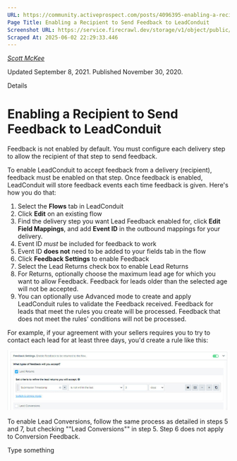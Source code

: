 ```yaml
---
URL: https://community.activeprospect.com/posts/4096395-enabling-a-recipient-to-send-feedback-to-leadconduit
Page Title: Enabling a Recipient to Send Feedback to LeadConduit
Screenshot URL: https://service.firecrawl.dev/storage/v1/object/public/media/screenshot-d4cc3ff7-ba08-43af-a255-f348f1918701.png
Scraped At: 2025-06-02 22:29:33.446
---
```



[_Scott McKee_](https://community.activeprospect.com/memberships/7557680-scott-mckee)

Updated September 8, 2021. Published November 30, 2020.

Details

# Enabling a Recipient to Send Feedback to LeadConduit

Feedback is not enabled by default. You must configure each delivery step to allow the recipient of that step to send feedback.

To enable LeadConduit to accept feedback from a delivery (recipient), feedback must be enabled on that step. Once feedback is enabled, LeadConduit will store feedback events each time feedback is given. Here's how you do that:

1. Select the **Flows** tab in LeadConduit
2. Click **Edit** on an existing flow
3. Find the delivery step you want Lead Feedback enabled for, click **Edit Field Mappings**, and add **Event ID** in the outbound mappings for your delivery.
1. Event ID _must_ be included for feedback to work
2. Event ID **does not** need to be added to your fields tab in the flow
4. Click **Feedback Settings** to enable Feedback
5. Select the Lead Returns check box to enable Lead Returns
6. For Returns, optionally choose the maximum lead age for which you want to allow Feedback. Feedback for leads older than the selected age will not be accepted.
7. You can optionally use Advanced mode to create and apply LeadConduit rules to validate the Feedback received. Feedback for leads that meet the rules you create will be processed. Feedback that does not meet the rules' conditions will not be processed.

For example, if your agreement with your sellers requires you to try to contact each lead for at least three days, you'd create a rule like this:

![](images/image-1.png)

To enable Lead Conversions, follow the same process as detailed in steps 5 and 7, but checking ""Lead Conversions"" in step 5. Step 6 does not apply to Conversion Feedback.

Type something

